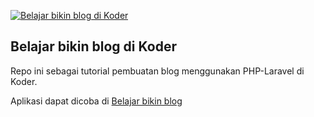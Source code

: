 [![Belajar bikin blog di Koder](https://img.youtube.com/vi/hpEHXSLHyPw/0.jpg)](https://www.youtube.com/watch?v=hpEHXSLHyPw)

## Belajar bikin blog di Koder

Repo ini sebagai tutorial pembuatan blog menggunakan PHP-Laravel di Koder.

Aplikasi dapat dicoba di [Belajar bikin blog](https://23ab1732.kdr.dev)
